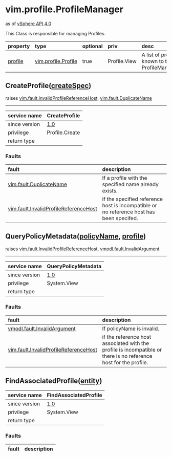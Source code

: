 vim.profile.ProfileManager
==========================
as of [vSphere API 4.0](vim.version.md#vim.version.version5)


This Class is responsible for managing Profiles.

| property | type | optional | priv | desc |
|:---------|:-----|:---------|:-----|:-----|
| <a href='profile'>profile</a> | [vim.profile.Profile](vim.profile.Profile.md "vim.profile.Profile") | true | Profile.View | A list of profiles known to this ProfileManager. |


CreateProfile([createSpec](vim.profile.Profile.CreateSpec.md "vim.profile.Profile.CreateSpec"))
-----------------------------------------------------------------------------------------------
 raises [vim.fault.InvalidProfileReferenceHost](vim.fault.InvalidProfileReferenceHost.md "vim.fault.InvalidProfileReferenceHost"), [vim.fault.DuplicateName](vim.fault.DuplicateName.md "vim.fault.DuplicateName")

---
| service name | CreateProfile |
|:--|:--|
| since version | [1.0](vim.version.md#vim.version.version5) |
| privilege    | Profile.Create |
| return type |  |
### Faults
| fault | description |
|:------|:------------|
| [vim.fault.DuplicateName](vim.fault.DuplicateName.md "vim.fault.DuplicateName") | If a profile with the specified name already  exists. |
| [vim.fault.InvalidProfileReferenceHost](vim.fault.InvalidProfileReferenceHost.md "vim.fault.InvalidProfileReferenceHost") | if the specified reference host is  incompatible or no reference host has been specifed. |




QueryPolicyMetadata([policyName](#string "string"), [profile](vim.profile.Profile.md "vim.profile.Profile"))
------------------------------------------------------------------------------------------------------------
 raises [vim.fault.InvalidProfileReferenceHost](vim.fault.InvalidProfileReferenceHost.md "vim.fault.InvalidProfileReferenceHost"), [vmodl.fault.InvalidArgument](vmodl.fault.InvalidArgument.md "vmodl.fault.InvalidArgument")

---
| service name | QueryPolicyMetadata |
|:--|:--|
| since version | [1.0](vim.version.md#vim.version.version5) |
| privilege    | System.View |
| return type |  |
### Faults
| fault | description |
|:------|:------------|
| [vmodl.fault.InvalidArgument](vmodl.fault.InvalidArgument.md "vmodl.fault.InvalidArgument") | If policyName is invalid. |
| [vim.fault.InvalidProfileReferenceHost](vim.fault.InvalidProfileReferenceHost.md "vim.fault.InvalidProfileReferenceHost") | if the reference host associated with the  profile is incompatible or there is no reference host for the profile. |




FindAssociatedProfile([entity](vim.ManagedEntity.md "vim.ManagedEntity"))
-------------------------------------------------------------------------

| service name | FindAssociatedProfile |
|:--|:--|
| since version | [1.0](vim.version.md#vim.version.version5) |
| privilege    | System.View |
| return type |  |
### Faults
| fault | description |
|:------|:------------|




